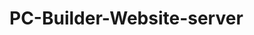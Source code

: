 <!-- # Simple-Book-Catalog-Application-server

LiveSide link [Click here](https://github.com/Hasan-Rifat/Simple-Book-Catalog-Application-client).

Server Link [Click here](https://github.com/Hasan-Rifat/Simple-Book-Catalog-Application-server). -->

# PC-Builder-Website-server

